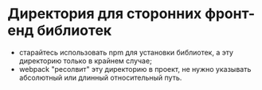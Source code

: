 # Директория для сторонних фронт-енд библиотек

* старайтесь использовать npm для установки библиотек, а эту директорию только в крайнем случае;  
* webpack "ресолвит" эту директорию в проект, не нужно указывать абсолютный или длинный относительный путь.  
